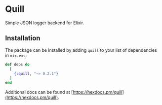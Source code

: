# Quill

Simple JSON logger backend for Elixir.

## Installation

The package can be installed by adding `quill` to your list of dependencies in
`mix.exs`:

```elixir
def deps do
  [
    {:quill, "~> 0.2.1"}
  ]
end
```

Additional docs can be found at
[https://hexdocs.pm/quill](https://hexdocs.pm/quill).
